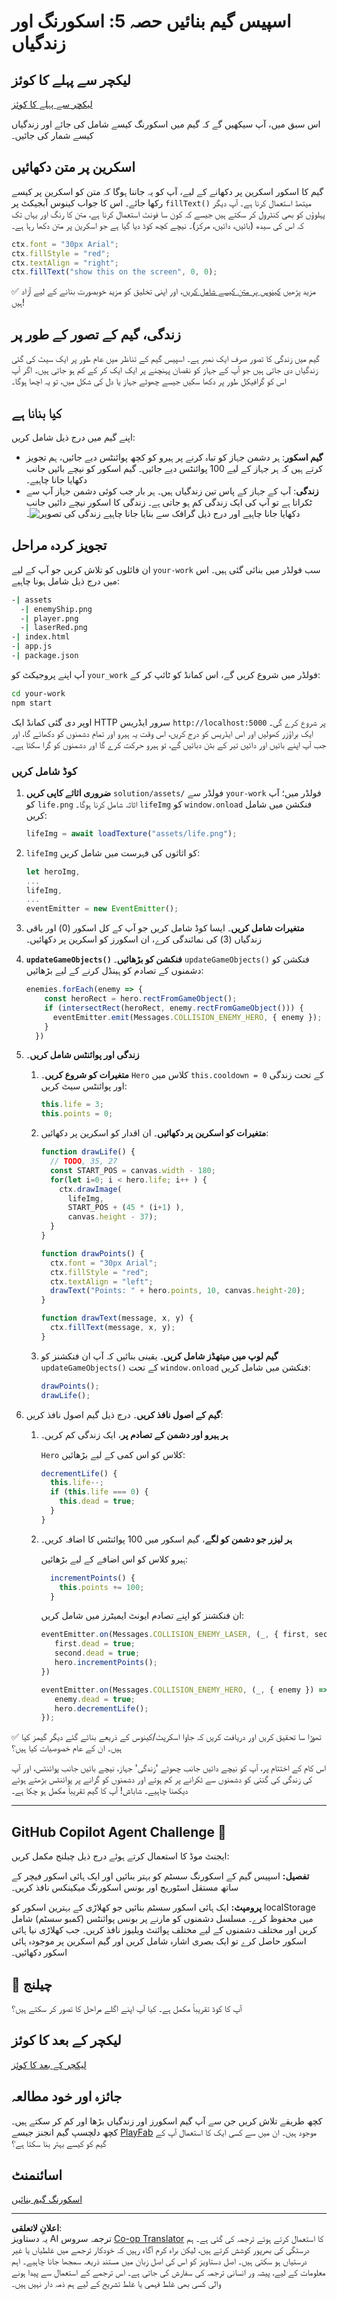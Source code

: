 <!--
CO_OP_TRANSLATOR_METADATA:
{
  "original_hash": "1699f24c0210b74fcb592f4414bfa706",
  "translation_date": "2025-10-20T20:58:04+00:00",
  "source_file": "6-space-game/5-keeping-score/README.md",
  "language_code": "ur"
}
-->
# اسپیس گیم بنائیں حصہ 5: اسکورنگ اور زندگیاں

## لیکچر سے پہلے کا کوئز

[لیکچر سے پہلے کا کوئز](https://ff-quizzes.netlify.app/web/quiz/37)

اس سبق میں، آپ سیکھیں گے کہ گیم میں اسکورنگ کیسے شامل کی جائے اور زندگیاں کیسے شمار کی جائیں۔

## اسکرین پر متن دکھائیں

گیم کا اسکور اسکرین پر دکھانے کے لیے، آپ کو یہ جاننا ہوگا کہ متن کو اسکرین پر کیسے رکھا جائے۔ اس کا جواب کینوس آبجیکٹ پر `fillText()` میتھڈ استعمال کرنا ہے۔ آپ دیگر پہلوؤں کو بھی کنٹرول کر سکتے ہیں جیسے کہ کون سا فونٹ استعمال کرنا ہے، متن کا رنگ اور یہاں تک کہ اس کی سیدھ (بائیں، دائیں، مرکز)۔ نیچے کچھ کوڈ دیا گیا ہے جو اسکرین پر متن دکھا رہا ہے۔

```javascript
ctx.font = "30px Arial";
ctx.fillStyle = "red";
ctx.textAlign = "right";
ctx.fillText("show this on the screen", 0, 0);
```

✅ مزید پڑھیں [کینوس پر متن کیسے شامل کریں](https://developer.mozilla.org/docs/Web/API/Canvas_API/Tutorial/Drawing_text)، اور اپنی تخلیق کو مزید خوبصورت بنانے کے لیے آزاد ہیں!

## زندگی، گیم کے تصور کے طور پر

گیم میں زندگی کا تصور صرف ایک نمبر ہے۔ اسپیس گیم کے تناظر میں عام طور پر ایک سیٹ کی گئی زندگیاں دی جاتی ہیں جو آپ کے جہاز کو نقصان پہنچنے پر ایک ایک کر کے کم ہو جاتی ہیں۔ اگر آپ اس کو گرافیکل طور پر دکھا سکیں جیسے چھوٹے جہاز یا دل کی شکل میں، تو یہ اچھا ہوگا۔

## کیا بنانا ہے

اپنے گیم میں درج ذیل شامل کریں:

- **گیم اسکور**: ہر دشمن جہاز کو تباہ کرنے پر ہیرو کو کچھ پوائنٹس دیے جائیں، ہم تجویز کرتے ہیں کہ ہر جہاز کے لیے 100 پوائنٹس دیے جائیں۔ گیم اسکور کو نیچے بائیں جانب دکھایا جانا چاہیے۔
- **زندگی**: آپ کے جہاز کے پاس تین زندگیاں ہیں۔ ہر بار جب کوئی دشمن جہاز آپ سے ٹکراتا ہے تو آپ کی ایک زندگی کم ہو جاتی ہے۔ زندگی کا اسکور نیچے دائیں جانب دکھایا جانا چاہیے اور درج ذیل گرافک سے بنایا جانا چاہیے ![زندگی کی تصویر](../../../../translated_images/life.6fb9f50d53ee0413cd91aa411f7c296e10a1a6de5c4a4197c718b49bf7d63ebf.ur.png)۔

## تجویز کردہ مراحل

ان فائلوں کو تلاش کریں جو آپ کے لیے `your-work` سب فولڈر میں بنائی گئی ہیں۔ اس میں درج ذیل شامل ہونا چاہیے:

```bash
-| assets
  -| enemyShip.png
  -| player.png
  -| laserRed.png
-| index.html
-| app.js
-| package.json
```

آپ اپنے پروجیکٹ کو `your_work` فولڈر میں شروع کریں گے، اس کمانڈ کو ٹائپ کر کے:

```bash
cd your-work
npm start
```

اوپر دی گئی کمانڈ ایک HTTP سرور ایڈریس `http://localhost:5000` پر شروع کرے گی۔ ایک براؤزر کھولیں اور اس ایڈریس کو درج کریں، اس وقت یہ ہیرو اور تمام دشمنوں کو دکھائے گا، اور جب آپ اپنے بائیں اور دائیں تیر کے بٹن دبائیں گے، تو ہیرو حرکت کرے گا اور دشمنوں کو گرا سکتا ہے۔

### کوڈ شامل کریں

1. **ضروری اثاثے کاپی کریں** `solution/assets/` فولڈر سے `your-work` فولڈر میں؛ آپ کو `life.png` اثاثہ شامل کرنا ہوگا۔ `lifeImg` کو `window.onload` فنکشن میں شامل کریں:

    ```javascript
    lifeImg = await loadTexture("assets/life.png");
    ```

1. `lifeImg` کو اثاثوں کی فہرست میں شامل کریں:

    ```javascript
    let heroImg,
    ...
    lifeImg,
    ...
    eventEmitter = new EventEmitter();
    ```
  
2. **متغیرات شامل کریں**۔ ایسا کوڈ شامل کریں جو آپ کے کل اسکور (0) اور باقی زندگیاں (3) کی نمائندگی کرے، ان اسکورز کو اسکرین پر دکھائیں۔

3. **`updateGameObjects()` فنکشن کو بڑھائیں**۔ `updateGameObjects()` فنکشن کو دشمنوں کے تصادم کو ہینڈل کرنے کے لیے بڑھائیں:

    ```javascript
    enemies.forEach(enemy => {
        const heroRect = hero.rectFromGameObject();
        if (intersectRect(heroRect, enemy.rectFromGameObject())) {
          eventEmitter.emit(Messages.COLLISION_ENEMY_HERO, { enemy });
        }
      })
    ```

4. **زندگی اور پوائنٹس شامل کریں**۔ 
   1. **متغیرات کو شروع کریں**۔ `Hero` کلاس میں `this.cooldown = 0` کے تحت زندگی اور پوائنٹس سیٹ کریں:

        ```javascript
        this.life = 3;
        this.points = 0;
        ```

   1. **متغیرات کو اسکرین پر دکھائیں**۔ ان اقدار کو اسکرین پر دکھائیں:

        ```javascript
        function drawLife() {
          // TODO, 35, 27
          const START_POS = canvas.width - 180;
          for(let i=0; i < hero.life; i++ ) {
            ctx.drawImage(
              lifeImg, 
              START_POS + (45 * (i+1) ), 
              canvas.height - 37);
          }
        }
        
        function drawPoints() {
          ctx.font = "30px Arial";
          ctx.fillStyle = "red";
          ctx.textAlign = "left";
          drawText("Points: " + hero.points, 10, canvas.height-20);
        }
        
        function drawText(message, x, y) {
          ctx.fillText(message, x, y);
        }

        ```

   1. **گیم لوپ میں میتھڈز شامل کریں**۔ یقینی بنائیں کہ آپ ان فنکشنز کو `updateGameObjects()` کے تحت `window.onload` فنکشن میں شامل کریں:

        ```javascript
        drawPoints();
        drawLife();
        ```

1. **گیم کے اصول نافذ کریں**۔ درج ذیل گیم اصول نافذ کریں:

   1. **ہر ہیرو اور دشمن کے تصادم پر**، ایک زندگی کم کریں۔
   
      `Hero` کلاس کو اس کمی کے لیے بڑھائیں:

        ```javascript
        decrementLife() {
          this.life--;
          if (this.life === 0) {
            this.dead = true;
          }
        }
        ```

   2. **ہر لیزر جو دشمن کو لگے**، گیم اسکور میں 100 پوائنٹس کا اضافہ کریں۔

      ہیرو کلاس کو اس اضافے کے لیے بڑھائیں:
    
        ```javascript
          incrementPoints() {
            this.points += 100;
          }
        ```

        ان فنکشنز کو اپنے تصادم ایونٹ ایمیٹرز میں شامل کریں:

        ```javascript
        eventEmitter.on(Messages.COLLISION_ENEMY_LASER, (_, { first, second }) => {
           first.dead = true;
           second.dead = true;
           hero.incrementPoints();
        })

        eventEmitter.on(Messages.COLLISION_ENEMY_HERO, (_, { enemy }) => {
           enemy.dead = true;
           hero.decrementLife();
        });
        ```

✅ تھوڑا سا تحقیق کریں اور دریافت کریں کہ جاوا اسکرپٹ/کینوس کے ذریعے بنائے گئے دیگر گیمز کیا ہیں۔ ان کے عام خصوصیات کیا ہیں؟

اس کام کے اختتام پر، آپ کو نیچے دائیں جانب چھوٹے 'زندگی' جہاز، نیچے بائیں جانب پوائنٹس، اور آپ کی زندگی کی گنتی کو دشمنوں سے ٹکرانے پر کم ہوتے اور دشمنوں کو گرانے پر پوائنٹس بڑھتے ہوئے دیکھنا چاہیے۔ شاباش! آپ کا گیم تقریباً مکمل ہو چکا ہے۔

---

## GitHub Copilot Agent Challenge 🚀

ایجنٹ موڈ کا استعمال کرتے ہوئے درج ذیل چیلنج مکمل کریں:

**تفصیل:** اسپیس گیم کے اسکورنگ سسٹم کو بہتر بنائیں اور ایک ہائی اسکور فیچر کے ساتھ مستقل اسٹوریج اور بونس اسکورنگ میکینکس نافذ کریں۔

**پرومپٹ:** ایک ہائی اسکور سسٹم بنائیں جو کھلاڑی کے بہترین اسکور کو localStorage میں محفوظ کرے۔ مسلسل دشمنوں کو مارنے پر بونس پوائنٹس (کمبو سسٹم) شامل کریں اور مختلف دشمنوں کے لیے مختلف پوائنٹ ویلیوز نافذ کریں۔ جب کھلاڑی نیا ہائی اسکور حاصل کرے تو ایک بصری اشارہ شامل کریں اور گیم اسکرین پر موجودہ ہائی اسکور دکھائیں۔

## 🚀 چیلنج

آپ کا کوڈ تقریباً مکمل ہے۔ کیا آپ اپنے اگلے مراحل کا تصور کر سکتے ہیں؟

## لیکچر کے بعد کا کوئز

[لیکچر کے بعد کا کوئز](https://ff-quizzes.netlify.app/web/quiz/38)

## جائزہ اور خود مطالعہ

کچھ طریقے تلاش کریں جن سے آپ گیم اسکورز اور زندگیاں بڑھا اور کم کر سکتے ہیں۔ کچھ دلچسپ گیم انجنز جیسے [PlayFab](https://playfab.com) موجود ہیں۔ ان میں سے کسی ایک کا استعمال آپ کے گیم کو کیسے بہتر بنا سکتا ہے؟

## اسائنمنٹ

[اسکورنگ گیم بنائیں](assignment.md)

---

**اعلانِ لاتعلقی**:  
یہ دستاویز AI ترجمہ سروس [Co-op Translator](https://github.com/Azure/co-op-translator) کا استعمال کرتے ہوئے ترجمہ کی گئی ہے۔ ہم درستگی کی بھرپور کوشش کرتے ہیں، لیکن براہ کرم آگاہ رہیں کہ خودکار ترجمے میں غلطیاں یا غیر درستیاں ہو سکتی ہیں۔ اصل دستاویز کو اس کی اصل زبان میں مستند ذریعہ سمجھا جانا چاہیے۔ اہم معلومات کے لیے، پیشہ ور انسانی ترجمہ کی سفارش کی جاتی ہے۔ اس ترجمے کے استعمال سے پیدا ہونے والی کسی بھی غلط فہمی یا غلط تشریح کے لیے ہم ذمہ دار نہیں ہیں۔